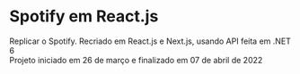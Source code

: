 # Spotify em React.js
Replicar o Spotify. Recriado em React.js e Next.js, usando API feita em .NET 6<br/>
Projeto iniciado em 26 de março e finalizado em 07 de abril de 2022 
